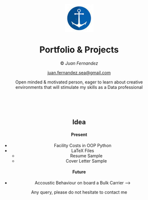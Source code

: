 
<div align="center">


![alt](trinu.jpg)

# Portfolio & Projects

© *Juan Fernandez*  

juan.fernandez.sea@gmail.com

Open minded & motivated person, eager to learn about creative environments that will stimulate my skills as a Data professional


<br />


<br />


<br />




## Idea

#### Present

- Facility Costs in OOP Python
- LaTeX Files
  - Resume Sample
  - Cover Letter Sample
  
#### Future  
  
- Accoustic Behaviour on board a Bulk Carrier
-->

Any query, please do not hesitate to contact me

